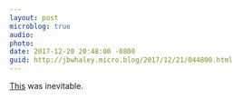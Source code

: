 ```yaml
---
layout: post
microblog: true
audio: 
photo: 
date: 2017-12-20 20:48:00 -0800
guid: http://jbwhaley.micro.blog/2017/12/21/044800.html
---
```

[This](https://apple.news/ARku2yvR8RJKDmE96AbeQcw) was inevitable. 
